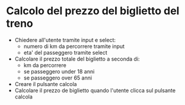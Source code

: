 # Calcolo del prezzo del biglietto del treno

- Chiedere all'utente tramite input e select:
    - numero di km da percorrere tramite input
    - eta' del passeggero tramite select
- Calcolare il prezzo totale del biglietto a seconda di:
    - km da percorrere
    - se passeggero under 18 anni
    - se passeggero over 65 anni
- Creare il pulsante calcola
- Calcolare il prezzo de biglietto quando l'utente clicca sul pulsante calcola
